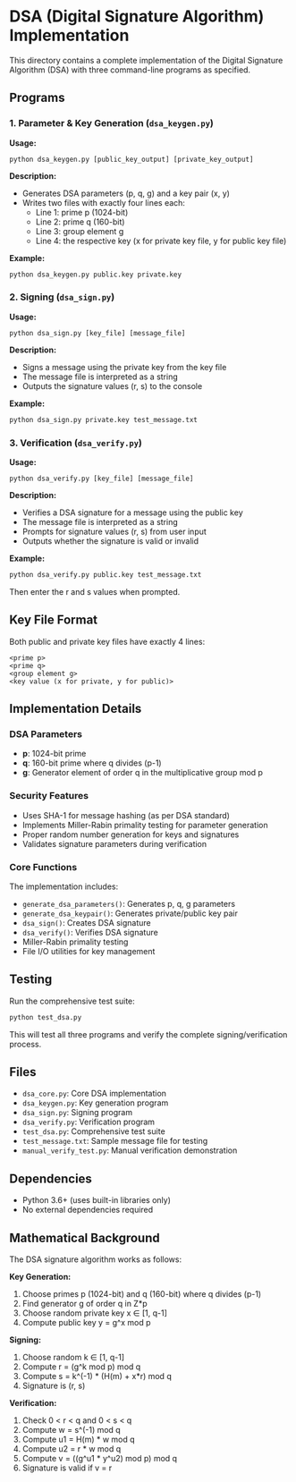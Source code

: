 # DSA (Digital Signature Algorithm) Implementation

This directory contains a complete implementation of the Digital Signature Algorithm (DSA) with three command-line programs as specified.

## Programs

### 1. Parameter & Key Generation (`dsa_keygen.py`)

**Usage:**
```
python dsa_keygen.py [public_key_output] [private_key_output]
```

**Description:**
- Generates DSA parameters (p, q, g) and a key pair (x, y)
- Writes two files with exactly four lines each:
  - Line 1: prime p (1024-bit)
  - Line 2: prime q (160-bit)  
  - Line 3: group element g
  - Line 4: the respective key (x for private key file, y for public key file)

**Example:**
```bash
python dsa_keygen.py public.key private.key
```

### 2. Signing (`dsa_sign.py`)

**Usage:**
```
python dsa_sign.py [key_file] [message_file]
```

**Description:**
- Signs a message using the private key from the key file
- The message file is interpreted as a string
- Outputs the signature values (r, s) to the console

**Example:**
```bash
python dsa_sign.py private.key test_message.txt
```

### 3. Verification (`dsa_verify.py`)

**Usage:**
```
python dsa_verify.py [key_file] [message_file]
```

**Description:**
- Verifies a DSA signature for a message using the public key
- The message file is interpreted as a string
- Prompts for signature values (r, s) from user input
- Outputs whether the signature is valid or invalid

**Example:**
```bash
python dsa_verify.py public.key test_message.txt
```
Then enter the r and s values when prompted.

## Key File Format

Both public and private key files have exactly 4 lines:
```
<prime p>
<prime q>
<group element g>
<key value (x for private, y for public)>
```

## Implementation Details

### DSA Parameters
- **p**: 1024-bit prime
- **q**: 160-bit prime where q divides (p-1)
- **g**: Generator element of order q in the multiplicative group mod p

### Security Features
- Uses SHA-1 for message hashing (as per DSA standard)
- Implements Miller-Rabin primality testing for parameter generation
- Proper random number generation for keys and signatures
- Validates signature parameters during verification

### Core Functions

The implementation includes:
- `generate_dsa_parameters()`: Generates p, q, g parameters
- `generate_dsa_keypair()`: Generates private/public key pair
- `dsa_sign()`: Creates DSA signature
- `dsa_verify()`: Verifies DSA signature
- Miller-Rabin primality testing
- File I/O utilities for key management

## Testing

Run the comprehensive test suite:
```bash
python test_dsa.py
```

This will test all three programs and verify the complete signing/verification process.

## Files

- `dsa_core.py`: Core DSA implementation
- `dsa_keygen.py`: Key generation program
- `dsa_sign.py`: Signing program  
- `dsa_verify.py`: Verification program
- `test_dsa.py`: Comprehensive test suite
- `test_message.txt`: Sample message file for testing
- `manual_verify_test.py`: Manual verification demonstration

## Dependencies

- Python 3.6+ (uses built-in libraries only)
- No external dependencies required

## Mathematical Background

The DSA signature algorithm works as follows:

**Key Generation:**
1. Choose primes p (1024-bit) and q (160-bit) where q divides (p-1)
2. Find generator g of order q in Z*p
3. Choose random private key x ∈ [1, q-1]
4. Compute public key y = g^x mod p

**Signing:**
1. Choose random k ∈ [1, q-1]
2. Compute r = (g^k mod p) mod q
3. Compute s = k^(-1) * (H(m) + x*r) mod q
4. Signature is (r, s)

**Verification:**
1. Check 0 < r < q and 0 < s < q
2. Compute w = s^(-1) mod q
3. Compute u1 = H(m) * w mod q
4. Compute u2 = r * w mod q  
5. Compute v = ((g^u1 * y^u2) mod p) mod q
6. Signature is valid if v = r
